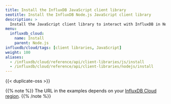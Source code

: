 ```yaml
---
title: Install the InfluxDB JavaScript client library
seotitle: Install the InfluxDB Node.js JavaScript client library
description: >
  Install the JavaScript client library to interact with InfluxDB in Node.js.
menu:
  influxdb_cloud:
    name: Install
    parent: Node.js
influxdb/cloud/tags: [client libraries, JavaScript]
weight: 100
aliases:
  - /influxdb/cloud/reference/api/client-libraries/js/install
  - /influxdb/cloud/reference/api/client-libraries/nodejs/install
---
```


{{< duplicate-oss >}}

{{% note %}}
The URL in the examples depends on your [InfluxDB Cloud region](/influxdb/cloud/reference/regions/).
{{% /note %}}
